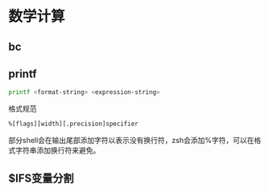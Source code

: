 
# 数学计算

## bc

## printf

```bash
printf <format-string> <expression-string>
```

格式规范

```bash
%[flags][width][.precision]specifier
```

部分shell会在输出尾部添加字符以表示没有换行符，zsh会添加%字符，可以在格式字符串添加换行符来避免。

## $IFS变量分割
